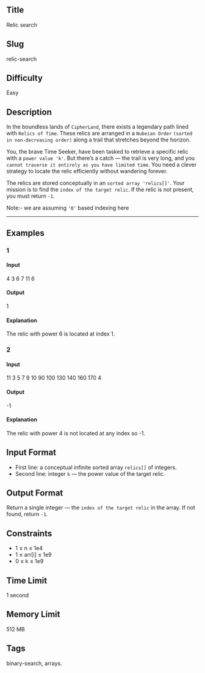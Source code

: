 ## Title

Relic search


## Slug

relic-search

## Difficulty

Easy

## Description

In the boundless lands of `CipherLand`, there exists a legendary path lined with `Relics of Time`. These relics are arranged in a `Nubeian Order` `(sorted in non-decreasing order)` along a trail that stretches beyond the horizon.  

You, the brave Time Seeker, have been tasked to retrieve a specific relic with a `power value 'k'`. But there’s a catch — the trail is very long, and you `cannot traverse it entirely as you have limited time`. You need a clever strategy to locate the relic efficiently without wandering forever.  

The relics are stored conceptually in an `sorted array 'relics[]'`. Your mission is to find the `index of the target relic`. If the relic is not present, you must return `-1`.

Note:- we are assuming `'0'` based indexing here

---

## Examples

### 1

#### Input

4
3 6 7 11
6

#### Output

1

#### Explanation

The relic with power 6 is located at index 1.

### 2

#### Input

11
3 5 7 9 10 90 100 130 140 160 170
4

#### Output

-1

#### Explanation

The relic with power 4 is not located at any index so -1.


## Input Format  


- First line: a conceptual infinite sorted array `relics[]` of integers.  
- Second line: integer `k` — the power value of the target relic.

## Output Format  

Return a single integer — the `index of the target relic` in the array. If not found, return `-1`.



## Constraints  

- 1 ≤ n ≤ 1e4    
- 1 ≤ arr[i] ≤ 1e9  
- 0 ≤ k ≤ 1e9 

## Time Limit

1 second

## Memory Limit

512 MB

## Tags

binary-search, arrays. 
